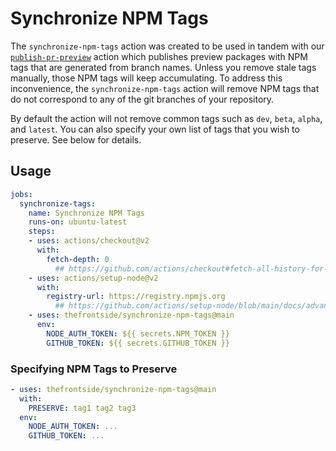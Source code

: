 # Synchronize NPM Tags

The `synchronize-npm-tags` action was created to be used in tandem with our [`publish-pr-preview`](../publish-pr-preview) action which publishes preview packages with NPM tags that are generated from branch names. Unless you remove stale tags manually, those NPM tags will keep accumulating. To address this inconvenience, the `synchronize-npm-tags` action will remove NPM tags that do not correspond to any of the git branches of your repository.

By default the action will not remove common tags such as `dev`, `beta`, `alpha`, and `latest`. You can also specify your own list of tags that you wish to preserve. See below for details.

## Usage

```yaml
jobs:
  synchronize-tags:
    name: Synchronize NPM Tags
    runs-on: ubuntu-latest
    steps:
    - uses: actions/checkout@v2
      with:
        fetch-depth: 0
          ## https://github.com/actions/checkout#fetch-all-history-for-all-tags-and-branches
    - uses: actions/setup-node@v2
      with:
        registry-url: https://registry.npmjs.org
          ## https://github.com/actions/setup-node/blob/main/docs/advanced-usage.md#publish-to-npmjs-and-gpr-with-npm
    - uses: thefrontside/synchronize-npm-tags@main
      env:
        NODE_AUTH_TOKEN: ${{ secrets.NPM_TOKEN }}
        GITHUB_TOKEN: ${{ secrets.GITHUB_TOKEN }}
```

### Specifying NPM Tags to Preserve

```yaml
- uses: thefrontside/synchronize-npm-tags@main
  with:
    PRESERVE: tag1 tag2 tag3
  env:
    NODE_AUTH_TOKEN: ...
    GITHUB_TOKEN: ...
```
